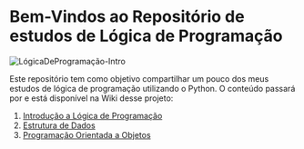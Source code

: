 # Bem-Vindos ao Repositório de estudos de Lógica de Programação 
![LógicaDeProgramação-Intro](https://i.pinimg.com/originals/11/e8/8b/11e88bc3f824fae836334068ef95f3b8.png)

Este repositório tem como objetivo compartilhar um pouco dos meus estudos de lógica de programação utilizando o Python. O conteúdo passará por e está disponível na Wiki desse projeto:

1. [Introdução a Lógica de Programação](https://github.com/alinealien/estudos-logica-com-python/wiki/1.-L%C3%B3gica-de-Programa%C3%A7%C3%A3o)
2. [Estrutura de Dados](https://github.com/alinealien/estudos-logica-com-python/wiki/2.-Estrutura-de-Dados)
3. [Programação Orientada a Objetos](https://github.com/alinealien/estudos-logica-com-python/wiki/3.-Programa%C3%A7%C3%A3o-Orientada-a-Objetos)

